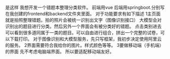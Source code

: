 是这样 我想开发一个错题本整理分类软件。
前端用vue 后端用springboot.分别写在我创建的frontend和backend文件夹里面。
对于功能要求有如下描述
1主页面就是拍照整理错题。拍的照片会被统一识别出文字（图像识别接口） 
大模型会对识别出的题目进行分类。然后另外一个界面会有被分类好的错题。
点击类别进去可以看到很多道同属于一类的题目。可以自由进行组合，拼出一个完整的试卷，可以下载打印。
对于图像识别和大模型服务，先只写框架，我初步决定使用阿里云的服务。
2界面需要符合我给你的图片。样式颜色等等。
3要做移动端（手机端）的界面 先不考虑电脑端界面。
所以要适配移动端友好。
